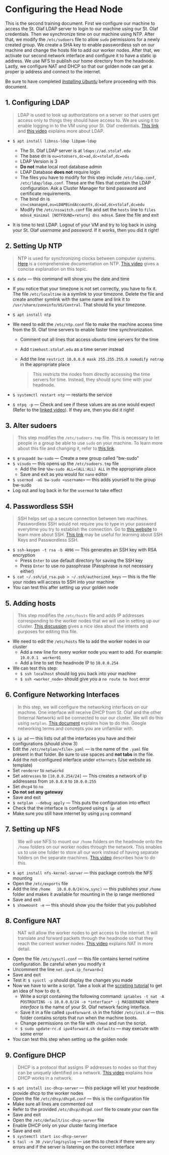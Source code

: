 # Configuring the Head Node

This is the second training document.
First we configure our machine to access the St. Olaf LDAP server to login to our machine using our St. Olaf credentials.
Then we synchronize time on our machine using NTP.
After that, we modify the `/etc/sudoers` file to allow `sudo` permissions for a newly created group.
We create a SHA key to enable passwordless ssh on our machine and change the hosts file to add our worker nodes.
After that, we activate our second network interface and configure it to have a static ip address.
We use NFS to publish our home directory from the headnode.
Lastly, we configure NAT and DHCP so that our golden node can get a proper ip address and connect to the internet.


Be sure to have completed [*Installing Ubuntu*](01_installing-ubuntu.md) before proceeding with this document.

## 1. Configuring LDAP

> LDAP is used to look up authorizations on a server so that users get access only to things they should have access to.
> We are using it to enable logging in to the VM using your St. Olaf credentials.
> [This link](http://www.gracion.com/server/whatldap.html) and [this video](https://www.youtube.com/watch?v=F2nFtlS8uEo) explains more about LDAP.

* `$ apt install libnss-ldap libpam-ldap`
  * The St. Olaf LDAP server is at `ldaps://ad.stolaf.edu`
  * The base dn is `ou=stoUsers,dc=ad,dc=stolaf,dc=edu`
  * LDAP Version is 3
  * **Do not** make local root database admin
  * LDAP Database **does not** require login
  * The files you have to modify for this step include `/etc/ldap.conf`, `/etc/ldap/ldap.conf`.
These are the files that contain the LDAP configuration.
Ask a Cluster Manager for bind password and certificate requirements.
  * The bind dn is `cn=csmanaged,ou=LDAPBindAccounts,dc=ad,dc=stolaf,dc=edu`
  * Modify the `/etc/nsswitch.conf` file and set the `hosts` line to `files mdns4_minimal [NOTFOUND=return] dns mdns4`.
Save the file and exit

* It is time to test LDAP.
  Logout of your VM and try to log back in using your St. Olaf *username* and *password*.
  If it works, then you did it right!

## 2. Setting Up NTP

> NTP is used for synchronizing clocks between computer systems.
> [Here](http://www.ntp.org/ntpfaq/NTP-s-def.htm) is a comprehensive documentation on NTP.
> [This video](https://www.youtube.com/watch?v=EkQPkQb2D3g) gives a concise explanation on this topic.

* `$ date` &mdash; this command will show you the date and time
* If you notice that your timezone is not set correctly, you have to fix it.
The file `/etc/localtime` is a symlink to your timezone.
Delete the file and create another symlink with the same name and link it to `/usr/share/zoneinfo/US/Central`.
That should fix your timezone.
* `$ apt install ntp`
* We need to edit the `/etc/ntp.conf` file to make the machine access time from the St. Olaf time servers to enable faster time synchronization.
  * Comment out all lines that access ubuntu time servers for the time
  * Add `timehost.stolaf.edu` as a time server instead
  * Add the line `restrict 10.0.0.0 mask 255.255.255.0 nomodify notrap` in the appropriate place

    > This restricts the nodes from directly accessing the time servers for time.
    > Instead, they should sync time with your headnode.

* `$ systemctl restart ntp` &mdash; restarts the service
* `$ ntpq -p` &mdash; Check and see if these values are as one would expect (Refer to the [linked video](https://www.youtube.com/watch?v=EkQPkQb2D3g)).
If they are, then you did it right!

## 3. Alter sudoers

> This step modifies the `/etc/sudoers.tmp` file.
> This is necessary to let people in a group be able to use `sudo` on your machine.
> To learn more about this file and changing it, refer to [this link](https://www.garron.me/en/linux/visudo-command-sudoers-file-sudo-default-editor.html).

* `$ groupadd bw-sudo` &mdash; Create a new group called "bw-sudo"
* `$ visudo` &mdash; this opens up the `/etc/sudoers.tmp` file
  * Add the line `%bw-sudo ALL=(ALL:ALL) ALL` in the appropriate place
  * Save and exit as you would for `nano` editor
* `$ usermod -aG bw-sudo <username>` &mdash; this adds yourself to the group bw-sudo
* Log out and log back in for the `usermod` to take effect

## 4. Passwordless SSH

> SSH helps set up a secure connection between two machines.
> Passwordless SSH would not require you to type in your password everytime you try to establish the connection.
> Go to [this website](https://www.ssh.com/ssh/protocol/) to learn more about SSH.
> [This link](https://blog.tinned-software.net/ssh-passwordless-login-with-ssh-key/) may be useful for learning about SSH Keys and Passwordless SSH.

* `$ ssh-keygen -t rsa -b 4096` &mdash; This generates an SSH key with RSA encryption
  * Press `Enter` to use default directory for saving the SSH key
  * Press `Enter` to use no passphrase (Passphrase is not necessary either)
* `$ cat ~/.ssh/id_rsa.pub > ~/.ssh/authorized_keys` &mdash; this is the file your nodes will access to SSH into your machine
* You can test this after setting up your golden node

## 5. Adding hosts

> This step modifies the `/etc/hosts` file and adds IP addresses corresponding to the worker nodes that we will use in setting up our cluster.
> [This discussion](https://askubuntu.com/questions/183176/what-is-the-use-of-etc-hosts) gives a nice idea about the intents and purposes for editing this file.

* We need to edit the `/etc/hosts` file to add the worker nodes in our cluster
  * Add a new line for every worker node you want to add.
    For example: `10.0.0.1  worker01`
  * Add a line to set the headnode IP to `10.0.0.254`
* We can test this step:
  * `$ ssh localhost` should log you back into your machine
  * `$ ssh <worker_node>` should give you a `no route to host` error

## 6. Configure Networking Interfaces

> In this step, we will configure the networking interfaces on our machine.
> One interface will receive DHCP from St. Olaf and the other (Internal Network) will be connected to our our cluster.
> We will do this using `netplan`.
> [This document](https://www.howtoforge.com/linux-basics-set-a-static-ip-on-ubuntu) explains how to do this.
> Google networking terms and concepts you are unfamiliar with.

* `$ ip ad` &mdash; this lists out all the interfaces you have and their configurations (should show 3)
* Edit the `/etc/netplan/<file>.yaml` &mdash; <file> is the name of the `.yaml` file present in that folder.
Be sure to use spaces and **not tabs** in the file.
* Add the not-configured interface under `ethernets` (Use website as template)
* Set `renderer` to `networkd`
* Set `addresses` to `[10.0.0.254/24]` &mdash; This creates a network of ip addressess from `10.0.0.0` to `10.0.0.255`
* Set `dhcp4` to `no`
* **Do not set any gateway**
* Save and exit
* `$ netplan --debug apply` &mdash; This puts the configuration into effect
* Check that the interface is configured using `$ ip ad`
* Make sure you still have internet by using `ping` command

## 7. Setting up NFS

> We will use NFS to mount our `/home` folders on the headnode onto the `/home` folders on our worker nodes through the network. 
> This enables us to use one folder to store all our work instead of having separate folders on the separate machines.
> [This video](https://www.youtube.com/watch?v=wpg4WgNXoV8&t=1254s) describes how to do this.

* `$ apt install nfs-kernel-server` &mdash; this package controls the NFS mounting
* Open the `/etc/exports` file
* Add the line `/home	10.0.0.0/24(rw,sync)` &mdash; this publishes your `/home` folder and makes it available for mounting in the ip range mentioned
* Save and exit
* `$ showmount -e` &mdash; this should show you the folder that you published

## 8. Configure NAT

> NAT will allow the worker nodes to get access to the internet.
> It will translate and forward packets through the headnode so that they reach the correct worker nodes.
> [This video](https://www.youtube.com/watch?v=QBqPzHEDzvo) explains NAT in more detail.

* Open the file `/etc/sysctl.conf` &mdash; this file contains kernel runtime configuration.
Be careful when you modify it
* Uncomment the line `net.ipv4.ip_forward=1`
* Save and exit
* Test it: `$ sysctl -p` should display the changes you made
* Now we have to write a script.
Take a look at the [scripting tutorial](03_scripting.md) to get an idea of how to do it.
  * Write a script containing the following command: `iptables -t nat -A POSTROUTING -s 10.0.0.0/24 -o *interface* -j MASQUERADE` where *interface* is the name of your St. Olaf network facing interface.
  * Save it in a file called `ipv4forward.sh` in the folder `/etc/init.d` &mdash; this folder contains scripts that run when the machine boots.
  * Change permissions on the file with `chmod` and run the script.
  * `$ sudo update-rc.d ipv4forward.sh defaults` &mdash; may execute with some error
* You can test this step when setting up the golden node

## 9. Configure DHCP

> DHCP is a protocol that assigns IP addresses to nodes so that they can be uniquely identified on a network.
> [This video](https://www.youtube.com/watch?v=S43CFcpOZSI) explains how DHCP works in a network.

* `$ apt install isc-dhcp-server` &mdash; this package will let your headnode provide dhcp to the worker nodes
* Open the file `/etc/dhcp/dhcpd.conf` &mdash; this is the configuration file
* Make sure all lines are commented out
* Refer to the provided `/etc/dhcp/dhcpd.conf` file to create your own file
* Save and exit
* Open the `/etc/default/isc-dhcp-server` file
* Enable DHCP only on your cluster facing interface
* Save and exit
* `$ systemctl start isc-dhcp-server`
* `$ tail -n 30 /var/log/syslog` &mdash; use this to check if there were any errors and if the server is listening on the correct interface
